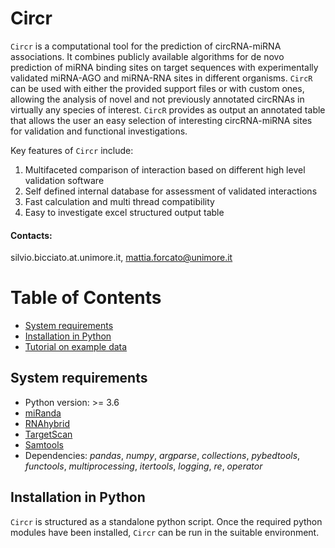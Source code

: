 # Circr

`Circr` is a computational tool for the prediction of circRNA-miRNA associations. It combines publicly available algorithms for de novo prediction of miRNA binding sites on target sequences with experimentally validated miRNA-AGO and miRNA-RNA sites in different organisms. `CircR` can be used with either the provided support files or with custom ones, allowing the analysis of novel and not previously annotated circRNAs in virtually any species of interest. `CircR` provides as output an annotated table that allows the user an easy selection of interesting circRNA-miRNA sites for validation and functional investigations.

Key features of `Circr` include:
1. Multifaceted comparison of interaction based on different high level validation software
2. Self defined internal database for assessment of validated interactions
3. Fast calculation and multi thread compatibility
4. Easy to investigate excel structured output table

 #### Contacts:
 silvio.bicciato.at.unimore.it,  mattia.forcato@unimore.it

 # Table of Contents

 - [System requirements](https://github.com/bicciatolab/CircR#System-requirements)
 - [Installation in Python](https://github.com/bicciatolab/CircR#installation-in-r)
 - [Tutorial on example data](https://raw.githack.com/bicciatolab/CircR/main/docs/CircR_tutorial.html)

 ## System requirements

 * Python version: >= 3.6
 * [miRanda](http://www.microrna.org/microrna/getDownloads.do)
 * [RNAhybrid](https://bibiserv.cebitec.uni-bielefeld.de/rnahybrid?id=rnahybrid_view_download)
 * [TargetScan](http://www.targetscan.org/vert_80/)
 * [Samtools](http://www.htslib.org/)
 * Dependencies: *pandas*, *numpy*, *argparse*, *collections*, *pybedtools*, *functools*, *multiprocessing*,
 *itertools*, *logging*, *re*, *operator*

 ## Installation in Python

 `Circr` is structured as a standalone python script. Once the required python modules have been installed,
 `Circr` can be run in the suitable environment.

